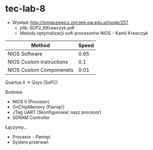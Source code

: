 # tec-lab-8

* Wykład: http://tomaszewicz.zpt.tele.pw.edu.pl/node/257
  * plik: SDP2_KKrawczyk.pdf
  * Metody optymalizacji soft-procesorów NIOS - Kamil Krawczyk

Method | Speed
--- | ---
NIOS Software | 0.65
NIOS Custom instructions | 0.1
NIOS Custom Componenets | 0.01

Quartus II 
-> Qsys (SoPC)

Budowa:
- NIOS II (Procesor)
- OnChipMemory (Pamięć)
- JTag UART (Skonfigurować nasz procesor)
- SDRAM Controller

Łączymy...
* Procesor - Pamięć
* System przerwań

